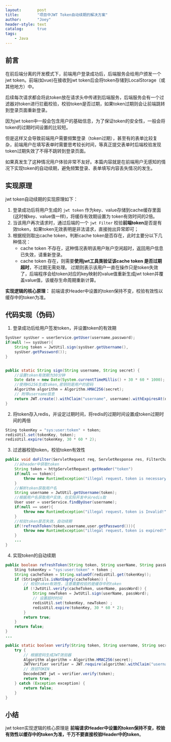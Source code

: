 ```yaml
---
layout:       post
title:        "项目中JWT Token自动续期的解决方案"
author:       "Joey"
header-style: text
catalog:      true
tags:
    - Java
---
```


## 前言

在前后端分离的开发模式下，前端用户登录成功后，后端服务会给用户颁发一个jwt token。前端(如vue)在接收到jwt token后会将token存储到LocalStorage（或其他地方）中。

后续每次请求都会将此token放在请求头中传递到后端服务，后端服务会有一个过滤器对token进行拦截校验，校验token是否过期，如果token过期则会让前端跳转到登录页面重新登录。

因为jwt token中一般会包含用户的基础信息，为了保证token的安全性，一般会将token的过期时间设置的比较短。

但是这样又会导致前端用户需要频繁登录（token过期），甚至有的表单比较复杂，前端用户在填写表单时需要思考较长时间，等真正提交表单时后端校验发现token过期失效了不得不跳转到登录页面。

如果真发生了这种情况用户体验非常不友好。本篇内容就是在前端用户无感知的情况下实现token的自动续期，避免频繁登录、表单填写内容丢失情况的发生。

## 实现原理

jwt token自动续期的实现原理如下：

1. 登录成功后将用户生成的 `jwt token` 作为key、value存储到cache缓存里面 (这时候key、value值一样)，将缓存有效期设置为 token有效时间的2倍。
2. 当该用户再次请求时，通过后端的一个 `jwt Filter` 校验**前端token**是否是有效token，如果token无效表明是非法请求，直接抛出异常即可；
3. 根据规则取出cache token，判断cache token是否存在，此时主要分以下几种情况：
   - cache token 不存在，这种情况表明该用户账户空闲超时，返回用户信息已失效，请重新登录。
   - cache token 存在，则需要**使用jwt工具类验证该cache token 是否过期超时**，不过期无需处理。
     过期则表示该用户一直在操作只是token失效了，后端程序会给token对应的key映射的value值重新生成jwt token并覆盖value值，该缓存生命周期重新计算。

**实现逻辑的核心原理：**
前端请求Header中设置的token保持不变，校验有效性以缓存中的token为准。

## 代码实现（伪码）

1. 登录成功后给用户签发token，并设置token的有效期

```java
SysUser sysUser = userService.getUser(username,password);
if(null !== sysUser){
    String token = JwtUtil.sign(sysUser.getUsername(), 
	sysUser.getPassword());
}


public static String sign(String username, String secret) {
    //设置token有效期为30分钟
    Date date = new Date(System.currentTimeMillis() + 30 * 60 * 1000);
    //使用HS256生成token,密钥则是用户的密码
    Algorithm algorithm = Algorithm.HMAC256(secret);
    // 附带username信息
    return JWT.create().withClaim("username", username).withExpiresAt(date).sign(algorithm);
}
```

2. 将token存入redis，并设定过期时间，将redis的过期时间设置成token过期时间的两倍

```java
Sting tokenKey = "sys:user:token" + token;
redisUtil.set(tokenKey, token);
redisUtil.expire(tokenKey, 30 * 60 * 2);
```

3. 过滤器校验token，校验token有效性

```java
public void doFilter(ServletRequest req, ServletResponse res, FilterChain chain) throws IOException, ServletException {
    //从header中获取token
    String token = httpServletRequest.getHeader("token")
    if(null == token){
        throw new RuntimeException("illegal request，token is necessary!")
    }
    //解析token获取用户名
    String username = JwtUtil.getUsername(token);
    //根据用户名获取用户实体，在实际开发中从redis取
    User user = userService.findByUser(username);
    if(null == user){
        throw new RuntimeException("illegal request，token is Invalid!")
    }
    //校验token是否失效，自动续期
    if(!refreshToken(token,username,user.getPassword())){
        throw new RuntimeException("illegal request，token is expired!")
    }
    ...
}
```

4. 实现token的自动续期

```java
public boolean refreshToken(String token, String userName, String passWord) {
    Sting tokenKey = "sys:user:token" + token ;
    String cacheToken = String.valueOf(redisUtil.get(tokenKey));
    if (StringUtils.isNotEmpty(cacheToken)) {
        // 校验token有效性，注意需要校验的是缓存中的token
        if (!JwtUtil.verify(cacheToken, userName, passWord)) {
            String newToken = JwtUtil.sign(userName, passWord);
            // 设置超时时间
            redisUtil.set(tokenKey, newToken) ;
            redisUtil.expire(tokenKey, 30 * 60 * 2);
        }
        return true;
    }
    return false;
}
...

public static boolean verify(String token, String username, String secret) {
    try {
        // 根据密码生成JWT效验器
        Algorithm algorithm = Algorithm.HMAC256(secret);
        JWTVerifier verifier = JWT.require(algorithm).withClaim("username", username).build();
        // 效验TOKEN
        DecodedJWT jwt = verifier.verify(token);
        return true;
    } catch (Exception exception) {
        return false;
    }
}
```

## 小结

jwt token实现逻辑的核心原理是 **前端请求Header中设置的token保持不变，校验有效性以缓存中的token为准，千万不要直接校验Header中的token**。